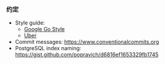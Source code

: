 ### 约定
- Style guide:
    - [Google Go Style](https://google.github.io/styleguide/go/)
    - [Uber](https://github.com/uber-go/guide/blob/master/style.md)
- Commit messages: https://www.conventionalcommits.org
- PostgreSQL index naming: https://gist.github.com/popravich/d6816ef1653329fb1745
